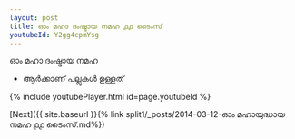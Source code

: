 ```yaml
---
layout: post
title: ഓം മഹാ ദംഷ്ട്രായ നമഹ ൧൧ ടൈംസ്
youtubeId: Y2gg4cpmYsg
---
```

 
 
 ഓം മഹാ ദംഷ്ട്രായ നമഹ 
 
 -  ആർക്കാണ് പല്ലുകൾ ഉള്ളത് 
 
  
 
  
 
 
 
 
 
 


{% include youtubePlayer.html id=page.youtubeId %}
 
[Next]({{ site.baseurl }}{% link  split1/_posts/2014-03-12-ഓം മഹായുദ്ധായ നമഹ ൧൧ ടൈംസ്.md%})
 
